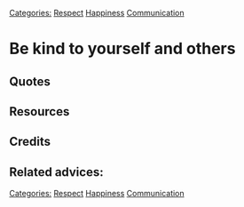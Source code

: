 [Categories:](../Categories/index.md) [Respect](../Categories/Respect.md) [Happiness](../Categories/Happiness.md) [Communication](../Categories/Communication.md)
# Be kind to yourself and others


## Quotes

## Resources

## Credits

## Related advices:

[Categories:](../Categories/index.md) [Respect](../Categories/Respect.md) [Happiness](../Categories/Happiness.md) [Communication](../Categories/Communication.md)